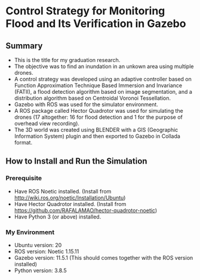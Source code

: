 # Control Strategy for Monitoring Flood and Its Verification in Gazebo

## Summary
- This is the title for my graduation research.
- The objective was to find an inundation in an unkown area using multiple drones.
- A control strategy was developed using an adaptive controller based on Function Approximation Technique Based Immersion and Invariance (FATII), a flood detection algorithm based on image segmentation, and a distribution algorithm based on Centroidal Voronoi Tessellation.
- Gazebo with ROS was used for the simulator environment.
- A ROS package called Hector Quadrotor was used for simulating the drones (17 altogether: 16 for flood detection and 1 for the purpose of overhead view recording).
- The 3D world was created using BLENDER with a GIS (Geographic Information System) plugin and then exported to Gazebo in Collada format.

## How to Install and Run the Simulation
### Prerequisite
- Have ROS Noetic installed. (Install from http://wiki.ros.org/noetic/Installation/Ubuntu)
- Have Hector Quadrotor installed. (Install from https://github.com/RAFALAMAO/hector-quadrotor-noetic)
- Have Python 3 (or above) installed.

### My Environment
- Ubuntu version: 20
- ROS version: Noetic 1.15.11
- Gazebo version: 11.5.1 (This should comes together with the ROS version installed)
- Python version: 3.8.5
